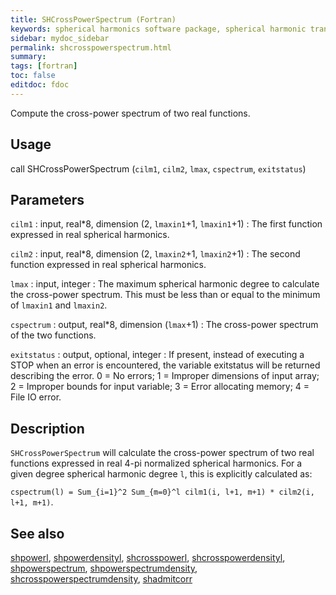 ```yaml
---
title: SHCrossPowerSpectrum (Fortran)
keywords: spherical harmonics software package, spherical harmonic transform, legendre functions, multitaper spectral analysis, fortran, Python, gravity, magnetic field
sidebar: mydoc_sidebar
permalink: shcrosspowerspectrum.html
summary:
tags: [fortran]
toc: false
editdoc: fdoc
---
```


Compute the cross-power spectrum of two real functions.

## Usage

call SHCrossPowerSpectrum (`cilm1`, `cilm2`, `lmax`, `cspectrum`, `exitstatus`)

## Parameters

`cilm1` : input, real\*8, dimension (2, `lmaxin1`+1, `lmaxin1`+1)
:   The first function expressed in real spherical harmonics.

`cilm2` : input, real\*8, dimension (2, `lmaxin2`+1, `lmaxin2`+1)
:   The second function expressed in real spherical harmonics.

`lmax` : input, integer
:   The maximum spherical harmonic degree to calculate the cross-power spectrum. This must be less than or equal to the minimum of `lmaxin1` and `lmaxin2`.

`cspectrum` : output, real\*8, dimension (`lmax`+1)
:   The cross-power spectrum of the two functions.

`exitstatus` : output, optional, integer
:   If present, instead of executing a STOP when an error is encountered, the variable exitstatus will be returned describing the error. 0 = No errors; 1 = Improper dimensions of input array; 2 = Improper bounds for input variable; 3 = Error allocating memory; 4 = File IO error.

## Description

`SHCrossPowerSpectrum` will calculate the cross-power spectrum of two real functions expressed in real 4-pi normalized spherical harmonics. For a given degree spherical harmonic degree `l`, this is explicitly calculated as:

`cspectrum(l) = Sum_{i=1}^2 Sum_{m=0}^l cilm1(i, l+1, m+1) * cilm2(i, l+1, m+1)`.

## See also

[shpowerl](shpowerl.html), [shpowerdensityl](shpowerdensityl.html), [shcrosspowerl](shcrosspowerl.html), [shcrosspowerdensityl](shcrosspowerdensityl.html), [shpowerspectrum](shpowerspectrum.html), [shpowerspectrumdensity](shpowerspectrumdensity.html), [shcrosspowerspectrumdensity](shcrosspowerspectrumdensity.html), [shadmitcorr](shadmitcorr.html)
